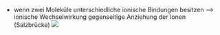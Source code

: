 - wenn zwei Moleküle unterschiedliche ionische Bindungen besitzen --> ionische Wechselwirkung gegenseitige Anziehung der Ionen (Salzbrücke)
![](Pasted%20image%2020231019170457.png)
